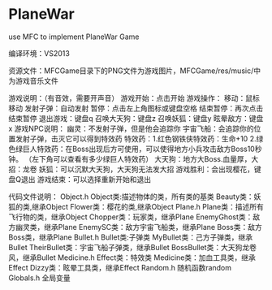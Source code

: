# PlaneWar
use MFC to implement PlaneWar Game

编译环境：VS2013

资源文件：MFCGame目录下的PNG文件为游戏图片，MFCGame/res/music/中为游戏音乐文件

游戏说明：（有音效，需要开声音）
游戏开始：点击开始
游戏操作：
	移动：鼠标移动
	发射子弹：自动发射
	暂停：点击左上角图标或键盘空格
	结束暂停：再次点击结束暂停
	退出游戏：键盘q
	召唤大天狗：键盘z
	召唤妖狐：键盘y
	眩晕敌方：键盘x
游戏NPC说明：
	幽灵：不发射子弹，但是他会追踪你
	宇宙飞船：会追踪你的位置发射子弹，击灭它可以得到特效药
	特效药：1.红色钢铁侠特效药：生命+10
		2.绿色绿巨人特效药：在Boss出现后方可使用，可以使得地方小兵攻击敌方Boss10秒钟。
			（左下角可以查看有多少绿巨人特效药）
	大天狗：地方大Boss.血量厚，大招：龙卷
	妖狐：可以沉默大天狗，大天狗无法发大招
游戏胜利：会出现樱花，键盘Q退出
游戏结束：可以选择重新开始和退出
	

代码文件说明：
Object.h
	Object类:描述物体的类，所有类的基类
	Beauty类：妖狐的类,继承Object
	Flower类：樱花的类,继承Object
Plane.h
	Plane类：描述所有飞行物的类，继承Object
	Chopper类：玩家类，继承Plane
	EnemyGhost类：敌方幽灵类，继承Plane
	EnemySC类：敌方宇宙飞船类，继承Plane
	Boss类：敌方Boss类，继承Plane
Bullet.h
	Bullet类:子弹类
	MyBullet类：己方子弹类，继承Bullet
	TheirBullet类：宇宙飞船子弹类，继承Bullet
	BossBullet类：大天狗龙卷风，继承Bullet
Medicine.h
	Effect类：特效类
	Medicine类：加血工具类，继承Effect
	Dizzy类：眩晕工具类，继承Effect
Random.h 随机函数random
Globals.h 全局变量
